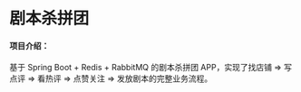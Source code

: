 # 剧本杀拼团

#### 项目介绍：

基于 Spring Boot + Redis + RabbitMQ 的剧本杀拼团 APP，实现了找店铺 => 写点评 => 看热评 => 点赞关注 => 发放剧本的完整业务流程。
